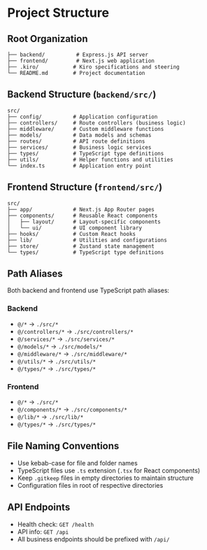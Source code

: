 # Project Structure

## Root Organization

```
├── backend/          # Express.js API server
├── frontend/         # Next.js web application
├── .kiro/           # Kiro specifications and steering
└── README.md        # Project documentation
```

## Backend Structure (`backend/src/`)

```
src/
├── config/          # Application configuration
├── controllers/     # Route controllers (business logic)
├── middleware/      # Custom middleware functions
├── models/          # Data models and schemas
├── routes/          # API route definitions
├── services/        # Business logic services
├── types/           # TypeScript type definitions
├── utils/           # Helper functions and utilities
└── index.ts         # Application entry point
```

## Frontend Structure (`frontend/src/`)

```
src/
├── app/             # Next.js App Router pages
├── components/      # Reusable React components
│   ├── layout/      # Layout-specific components
│   └── ui/          # UI component library
├── hooks/           # Custom React hooks
├── lib/             # Utilities and configurations
├── store/           # Zustand state management
└── types/           # TypeScript type definitions
```

## Path Aliases

Both backend and frontend use TypeScript path aliases:

### Backend

- `@/*` → `./src/*`
- `@/controllers/*` → `./src/controllers/*`
- `@/services/*` → `./src/services/*`
- `@/models/*` → `./src/models/*`
- `@/middleware/*` → `./src/middleware/*`
- `@/utils/*` → `./src/utils/*`
- `@/types/*` → `./src/types/*`

### Frontend

- `@/*` → `./src/*`
- `@/components/*` → `./src/components/*`
- `@/lib/*` → `./src/lib/*`
- `@/types/*` → `./src/types/*`

## File Naming Conventions

- Use kebab-case for file and folder names
- TypeScript files use `.ts` extension (`.tsx` for React components)
- Keep `.gitkeep` files in empty directories to maintain structure
- Configuration files in root of respective directories

## API Endpoints

- Health check: `GET /health`
- API info: `GET /api`
- All business endpoints should be prefixed with `/api/`

